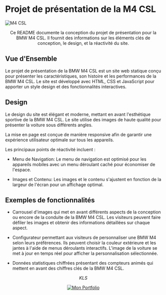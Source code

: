 # Projet de présentation de la M4 CSL

![M4 CSL](https://prod.cosy.bmw.cloud/bmwweb/cosySec?COSY-EU-100-7331cqgv2Z7d%25i02uCaY3MuO2kOHUtWPfbYf0jka10tLhu1XzWVo7puMLWFmdkAj5DOPEtpsZ8XgY1nTNIowJ4HO3zkyXq%25sGM8snGhMQSk%2508Xc9Vo74gA6%25NF1VgxNJ0%25lJfVZ8XJaFBVKLB9MEWO5GalL7GqGAG6dCrv0s9O9wLE4GA0ogRATNF9OALUx%25skIogOybW5rnvLUgChe2B5GybUEqjpI89ChbNmQkiPoEqhk7ZFzMLNmqn1cI9Dyk7m5Vp7bYCn178zi1WtE5V1PaHvZfN8zVMRJ6HSkPazDxTFYdnMRaYWzBZQ5DxRteajNZ8YWxfjRiMcPteWS6xHSKMfjedwWJrBDS6jQ%25JTZ2Ydw6ZuTlMptQ%25wc3lsqifZu%25KXsyDHSc3uBr0ClJdKX324AkETQBrXpFOhDlZ24riIg6gscpF4HviUX0KiIFJGHxJABHvIT9JrrO2JGvloTWggpT9GsLlZ0Uilo90y9Y6bHsLoACot6hJ0yLOELmiqTMya6VNLB9uWCM5GavToU%25gXAdQ2L)

<div align="center">
	Ce README documente la conception du projet de présentation pour la BMW M4 CSL. Il fournit des informations sur les éléments clés de conception, le design, et la réactivité du site.
</div>

## Vue d'Ensemble

Le projet de présentation de la BMW M4 CSL est un site web statique conçu pour présenter les caractéristiques, son histoire et les performances de la BMW M4 CSL. Le site est développé avec HTML, CSS et JavaScript pour apporter un style design et des fonctionnalités interactives.

## Design

Le design du site est élégant et moderne, mettant en avant l'esthétique sportive de la BMW M4 CSL. Le site utilise des images de haute qualité pour présenter la voiture sous différents angles.

La mise en page est conçue de manière responsive afin de garantir une expérience utilisateur optimale sur tous les appareils.

Les principaux points de réactivité incluent :

- Menu de Navigation: Le menu de navigation est optimisé pour les appareils mobiles avec un menu déroulant caché pour économiser de l'espace.

- Images et Contenu: Les images et le contenu s'ajustent en fonction de la largeur de l'écran pour un affichage optimal.

## Exemples de fonctionnalités

- Carrousel d'images qui met en avant différents aspects de la conception ou encore de la conduite de la BMW M4 CSL. Les visiteurs peuvent faire défiler les images et obtenir des informations détaillées sur chaque aspect.

- Configurateur permettant aux visiteurs de personnaliser une BMW M4 selon leurs préférences. Ils peuvent choisir la couleur extérieure et les jantes à l'aide de menus déroulants interactifs. L'image de la voiture se met à jour en temps réel pour afficher la personnalisation sélectionnée.

- Données statistiques chiffrées présentant des compteurs animés qui mettent en avant des chiffres clés de la BMW M4 CSL.

<div align="center">
	<p>
		<i>KLS</i>
	</p>
	<a href="https://iklsi.github.io/Portfolio_KLS/">
		<img src="https://img.shields.io/badge/my_portfolio-000?style=for-the-badge&logo=ko-fi&logoColor=white" alt="Mon Portfolio">
	</a>
</div>